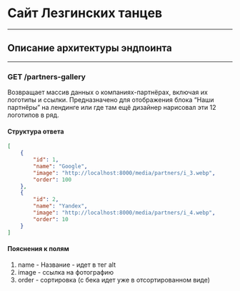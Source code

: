 # Сайт Лезгинских танцев
***
## Описание архитектуры эндпоинта
***
### GET /partners-gallery

Возвращает массив данных о компаниях-партнёрах, включая их логотипы и ссылки. Предназначено для отображения блока “Наши партнёры” на лендинге или где там ещё дизайнер нарисовал эти 12 логотипов в ряд.
#### Структура ответа
```json
[
    {
        "id": 1,
        "name": "Google",
        "image": "http://localhost:8000/media/partners/i_3.webp",
        "order": 100
    },
    {
        "id": 2,
        "name": "Yandex",
        "image": "http://localhost:8000/media/partners/i_4.webp",
        "order": 10
    }
]
```
#### Пояснения к полям
1) name - Название - идет в тег alt
2) image - ссылка на фотографию
3) order - сортировка (с бека идет уже в отсортированном виде)